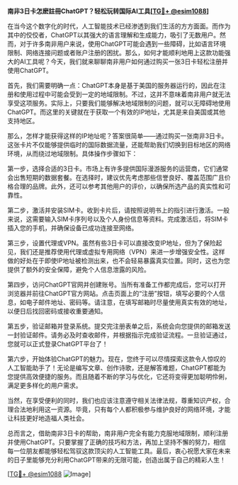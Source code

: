 **南非3日卡怎麽註冊ChatGPT？轻松玩转国际AI工具[[TG💪+ @esim1088](https://t.me/s/esim1088)]**

在当今这个数字化的时代，人工智能技术已经渗透到我们生活的方方面面。而作为其中的佼佼者，ChatGPT以其强大的语言理解和生成能力，吸引了无数用户。然而，对于许多南非用户来说，使用ChatGPT可能会遇到一些障碍，比如语言环境限制、网络连接问题或者账户注册的困扰。那么，如何才能顺利地用上这款功能强大的AI工具呢？今天，我们就来聊聊南非用户如何通过购买一张3日卡轻松注册并使用ChatGPT。

首先，我们需要明确一点：ChatGPT本身是基于美国的服务器运行的，因此在注册和使用过程中可能会受到一定的地域限制。不过，这并不意味着南非用户就无法享受这项服务。实际上，只要我们能够解决地域限制的问题，就可以无障碍地使用ChatGPT。而这里的关键就在于获取一个有效的IP地址，尤其是来自美国或其他支持地区。

那么，怎样才能获得这样的IP地址呢？答案很简单——通过购买一张南非3日卡。这张卡片不仅能够提供临时的国际数据流量，还能帮助我们切换到目标地区的网络环境，从而绕过地域限制。具体操作步骤如下：

第一步，选择合适的3日卡。市场上有许多提供国际漫游服务的运营商，它们通常会出售短期的数据套餐。在选择时，建议优先考虑那些信誉良好、覆盖范围广且价格合理的品牌。此外，还可以参考其他用户的评价，以确保所选产品的真实性和可靠性。

第二步，激活并安装SIM卡。收到卡片后，请按照说明书上的指引进行激活。一般来说，这需要输入SIM卡序列号以及个人身份信息等资料。完成激活后，将SIM卡插入您的手机，并确保设备已成功连接至网络。

第三步，设置代理或VPN。虽然有些3日卡可以直接改变IP地址，但为了保险起见，我们还是推荐使用代理或虚拟专用网络（VPN）来进一步增强安全性。这样做的好处在于即使IP地址被检测出来，也不会轻易暴露真实位置。同时，这也为您提供了额外的安全保障，避免个人信息泄露的风险。

第四步，访问ChatGPT官网并创建账号。当所有准备工作都完成后，您可以打开浏览器并前往ChatGPT官方网站。点击页面上的“注册”按钮，填写必要的个人信息，如电子邮件地址、密码等。请注意，在填写邮箱时尽量使用真实有效的地址，以便日后找回密码或接收重要通知。

第五步，验证邮箱并登录系统。提交完注册表单之后，系统会向您提供的邮箱发送一封验证邮件。请务必及时查收邮件，并根据指示完成验证流程。一旦验证通过，您就可以正式登录ChatGPT平台了！

第六步，开始体验ChatGPT的魅力。现在，您终于可以尽情探索这款令人惊叹的人工智能助手了！无论是编写文章、创作诗歌，还是解答难题，ChatGPT都能为您提供高效便捷的服务。而且随着不断的学习与优化，它还将变得更加聪明伶俐，满足更多样化的用户需求。

当然，在享受便利的同时，我们也应该注意遵守相关法律法规，尊重知识产权，合理合法地利用这一资源。毕竟，只有每个人都积极参与维护良好的网络环境，才能让科技更好地造福人类社会。

总而言之，借助南非3日卡的帮助，南非用户完全有能力克服地域限制，顺利注册并使用ChatGPT。只要掌握了正确的技巧和方法，再加上坚持不懈的努力，相信每一位朋友都能够轻松驾驭这款顶尖的人工智能工具。最后，衷心祝愿大家在未来的日子里能够充分利用ChatGPT带来的无限可能，创造出属于自己的精彩人生！

[[TG💪+ @esim1088](https://t.me/s/esim1088) ![Image](https://i.postimg.cc/4NQfJmqS/Snipaste-2025-05-13-00-14-12.png)]